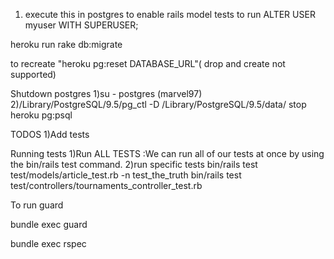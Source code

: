 
1) execute this in postgres to enable rails model tests to run
ALTER USER myuser WITH SUPERUSER;

heroku run rake db:migrate

to recreate "heroku pg:reset DATABASE_URL"( drop and create not supported)

Shutdown postgres
1)su - postgres (marvel97)
2)/Library/PostgreSQL/9.5/pg_ctl -D /Library/PostgreSQL/9.5/data/ stop
heroku pg:psql

TODOS
1)Add tests

Running tests
1)Run ALL TESTS :We can run all of our tests at once by using the bin/rails test command.
2)run specific tests  bin/rails test test/models/article_test.rb -n test_the_truth
bin/rails test test/controllers/tournaments_controller_test.rb

To run guard

bundle exec guard

bundle exec rspec
